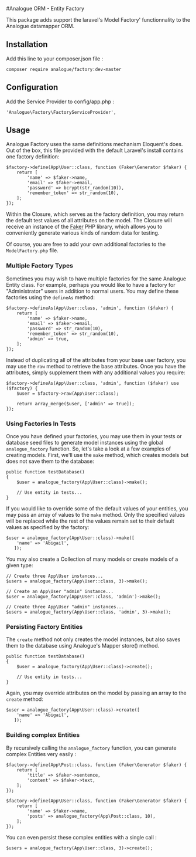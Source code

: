 #Analogue ORM - Entity Factory

This package adds support the laravel's Model Factory' functionnality to the Analogue datamapper ORM. 

## Installation

Add this line to your composer.json file : 

```
composer require analogue/factory:dev-master
```

## Configuration

Add the Service Provider to config/app.php :

```
'Analogue\Factory\FactoryServiceProvider',
```

## Usage

Analogue Factory uses the same definitions mechanism Eloquent's does. Out of the box, this file provided with the default Laravel's install contains one factory definition:

    $factory->define(App\User::class, function (Faker\Generator $faker) {
        return [
            'name' => $faker->name,
            'email' => $faker->email,
            'password' => bcrypt(str_random(10)),
            'remember_token' => str_random(10),
        ];
    });

Within the Closure, which serves as the factory definition, you may return the default test values of all attributes on the model. The Closure will receive an instance of the [Faker](https://github.com/fzaninotto/Faker) PHP library, which allows you to conveniently generate various kinds of random data for testing.

Of course, you are free to add your own additional factories to the `ModelFactory.php` file.

### Multiple Factory Types

Sometimes you may wish to have multiple factories for the same Analogue Entity class. For example, perhaps you would like to have a factory for "Administrator" users in addition to normal users. You may define these factories using the `defineAs` method:

    $factory->defineAs(App\User::class, 'admin', function ($faker) {
        return [
            'name' => $faker->name,
            'email' => $faker->email,
            'password' => str_random(10),
            'remember_token' => str_random(10),
            'admin' => true,
        ];
    });

Instead of duplicating all of the attributes from your base user factory, you may use the `raw` method to retrieve the base attributes. Once you have the attributes, simply supplement them with any additional values you require:

    $factory->defineAs(App\User::class, 'admin', function ($faker) use ($factory) {
        $user = $factory->raw(App\User::class);

        return array_merge($user, ['admin' => true]);
    });

### Using Factories In Tests

Once you have defined your factories, you may use them in your tests or database seed files to generate model instances using the global `analogue_factory` function. So, let's take a look at a few examples of creating models. First, we'll use the `make` method, which creates models but does not save them to the database:

    public function testDatabase()
    {
        $user = analogue_factory(App\User::class)->make();

        // Use entity in tests...
    }

If you would like to override some of the default values of your entities, you may pass an array of values to the `make` method. Only the specified values will be replaced while the rest of the values remain set to their default values as specified by the factory:

    $user = analogue_factory(App\User::class)->make([
        'name' => 'Abigail',
       ]);

You may also create a Collection of many models or create models of a given type:

    // Create three App\User instances...
    $users = analogue_factory(App\User::class, 3)->make();

    // Create an App\User "admin" instance...
    $user = analogue_factory(App\User::class, 'admin')->make();

    // Create three App\User "admin" instances...
    $users = analogue_factory(App\User::class, 'admin', 3)->make();

### Persisting Factory Entities

The `create` method not only creates the model instances, but also saves them to the database using Analogue's Mapper store() method.

    public function testDatabase()
    {
        $user = analogue_factory(App\User::class)->create();

        // Use entity in tests...
    }

Again, you may override attributes on the model by passing an array to the `create` method:

    $user = analogue_factory(App\User::class)->create([
        'name' => 'Abigail',
       ]);

### Building complex Entities

By recursively calling the `analogue_factory` function, you can generate complex Entities very easily :

    $factory->define(App\Post::class, function (Faker\Generator $faker) {
        return [
            'title' => $faker->sentence,
            'content' => $faker->text,
        ];
    });

    $factory->define(App\User::class, function (Faker\Generator $faker) {
        return [
            'name' => $faker->name,
            'posts' => analogue_factory(App\Post::class, 10),
        ];
    });


You can even persist these complex entities with a single call :

    $users = analogue_factory(App\User::class, 3)->create();


               
